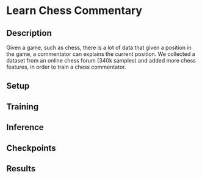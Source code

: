 # Learn Chess Commentary

## Description
Given a game, such as chess, there is a lot of data that given a position in the game, a commentator can explains the current position. We collected a dataset from an online chess forum (340k samples) and added more chess features, in order to train a chess commentator.

## Setup

## Training

## Inference

## Checkpoints

## Results
